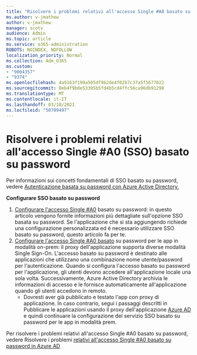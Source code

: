 ```yaml
---
title: "Risolvere i problemi relativi all'accesso Single #A0 basato su password"
ms.author: v-jmathew
author: v-jmathew
manager: scotv
audience: Admin
ms.topic: article
ms.service: o365-administration
ROBOTS: NOINDEX, NOFOLLOW
localization_priority: Normal
ms.collection: Adm_O365
ms.custom:
- "9004357"
- "9374"
ms.openlocfilehash: 4a9163f199a505df9b2de4f02b7c37a5f5677022
ms.sourcegitcommit: 0eb4f9bde53395b5fd4b5cd4ffc56ca96db91298
ms.translationtype: MT
ms.contentlocale: it-IT
ms.lasthandoff: 03/10/2021
ms.locfileid: "50709497"
---
```

# <a name="troubleshoot-password-based-seamless-single-sign-on-sso-issues"></a>Risolvere i problemi relativi all'accesso Single #A0 (SSO) basato su password

Per informazioni sui concetti fondamentali di SSO basato su password, vedere [Autenticazione basata su password con Azure Active Directory.](https://docs.microsoft.com/azure/active-directory/fundamentals/auth-password-based-sso)

**Configurare SSO basato su password**

1. [Configurare l'accesso Single #A0](https://docs.microsoft.com/azure/active-directory/manage-apps/configure-password-single-sign-on-non-gallery-applications) basato su password: in questo articolo vengono fornite informazioni più dettagliate sull'opzione SSO basata su password. Se l'applicazione che si sta aggiungendo richiede una configurazione personalizzata ed è necessario utilizzare SSO basato su password, questo articolo fa per te.
2. [Configurare l'accesso Single #A0 basato](https://docs.microsoft.com/azure/active-directory/manage-apps/application-proxy-configure-single-sign-on-password-vaulting) su password per le app in modalità on-prem: il proxy dell'applicazione supporta diverse modalità Single Sign-On. L'accesso basato su password è destinato alle applicazioni che utilizzano una combinazione nome utente/password per l'autenticazione. Quando si configura l'accesso basato su password per l'applicazione, gli utenti devono accedere all'applicazione locale una sola volta. Successivamente, Azure Active Directory archivia le informazioni di accesso e le fornisce automaticamente all'applicazione quando gli utenti accedono in remoto.
    - Dovresti aver già pubblicato e testato l'app con proxy di applicazione. In caso contrario, segui i passaggi descritti in Pubblicare le applicazioni usando il proxy dell'applicazione [Azure AD](https://docs.microsoft.com/azure/active-directory/manage-apps/application-proxy-add-on-premises-application) e quindi continuare la configurazione del servizio SSO basato su password per le app in modalità prem.

Per risolvere i problemi relativi all'accesso Single #A0 basato su password, vedere Risolvere i problemi [relativi all'accesso Single #A0 basato su password in Azure AD](https://docs.microsoft.com/azure/active-directory/manage-apps/troubleshoot-password-based-sso)
